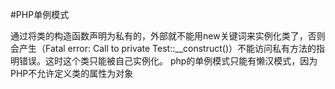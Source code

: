 #PHP单例模式

通过将类的构造函数声明为私有的，外部就不能用new关键词来实例化类了，否则会产生（Fatal error: Call to private Test::__construct()）不能访问私有方法的指明错误。这时这个类只能被自己实例化。
php的单例模式只能有懒汉模式，因为PHP不允许定义类的属性为对象

